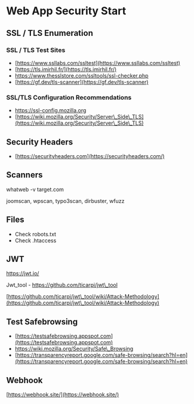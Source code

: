 # Web App Security Start

## SSL / TLS Enumeration

### SSL / TLS Test Sites

* [https://www.ssllabs.com/ssltest](https://www.ssllabs.com/ssltest)
* [https://tls.imirhil.fr/](https://tls.imirhil.fr/)
* [https://www.thesslstore.com/ssltools/ssl-checker.php ](https://www.thesslstore.com/ssltools/ssl-checker.php)
* [https://gf.dev/tls-scanner](https://gf.dev/tls-scanner)

### **SSL/TLS Configuration Recommendations**&#x20;

* [https://ssl-config.mozilla.org ](https://ssl-config.mozilla.org/)
* [https://wiki.mozilla.org/Security/Server\_Side\_TLS](https://wiki.mozilla.org/Security/Server\_Side\_TLS)

## **Security Headers**&#x20;

* [https://securityheaders.com](https://securityheaders.com/)

## Scanners

whatweb -v target.com

joomscan, wpscan, typo3scan, dirbuster, wfuzz

## Files

* Check robots.txt&#x20;
* Check .htaccess

## JWT

[https://jwt.io/ ](https://jwt.io/)

Jwt\_tool - [https://github.com/ticarpi/jwt\_tool ](https://github.com/ticarpi/jwt\_tool)

[https://github.com/ticarpi/jwt\_tool/wiki/Attack-Methodology](https://github.com/ticarpi/jwt\_tool/wiki/Attack-Methodology)

## Test Safebrowsing

* [https://testsafebrowsing.appspot.com](https://testsafebrowsing.appspot.com)
* [https://wiki.mozilla.org/Security/Safe\_Browsing ](https://wiki.mozilla.org/Security/Safe\_Browsing)
* [https://transparencyreport.google.com/safe-browsing/search?hl=en](https://transparencyreport.google.com/safe-browsing/search?hl=en)

## Webhook

[https://webhook.site/](https://webhook.site/)

